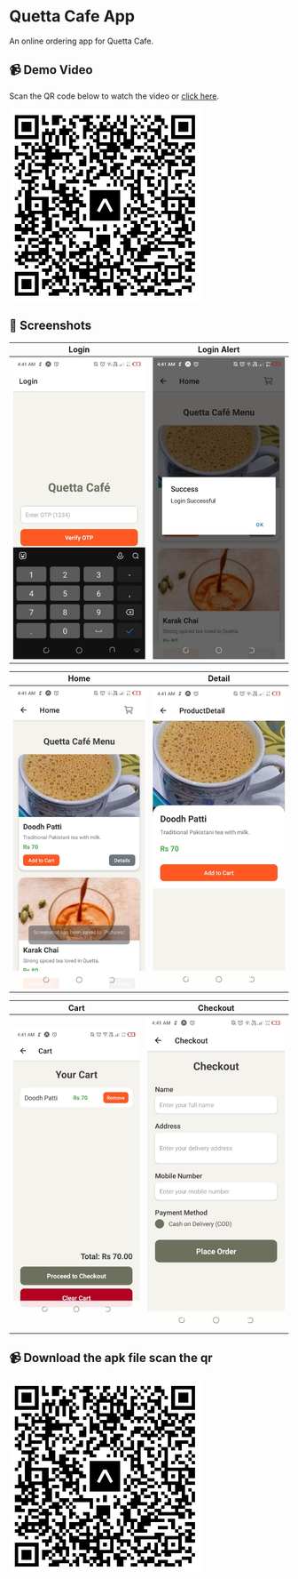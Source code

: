 # Quetta Cafe App

An online ordering app for Quetta Cafe.

## 📹 Demo Video
Scan the QR code below to watch the video or [click here](https://www.youtube.com/watch?v=dQw4w9WgXcQ).

![YouTube Video QR Code](projectqr.png)

## 📸 Screenshots

| Login | Login Alert |
|-------|-------------|
| ![Login](screenshots/login.jpeg) | ![Login Alert](screenshots/loginalert.jpeg) |

| Home | Detail |
|------|--------|
| ![Home](screenshots/home.jpeg) | ![Detail](screenshots/detail.jpeg) |

| Cart | Checkout |
|------|----------|
| ![Cart](screenshots/cart.jpeg) | ![Checkout](screenshots/checkout.jpeg) |

## 📹 Download the apk file scan the qr

![YouTube Video QR Code](projectqr.png)
